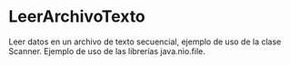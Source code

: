 # LeerArchivoTexto
Leer datos en un archivo de texto secuencial, ejemplo de uso de la clase Scanner. Ejemplo de uso de las librerías java.nio.file.
